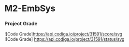 # M2-EmbSys
### Project Grade 
![Code Grade]https://api.codiga.io/project/31591/score/svg                        
![Code Grade] https://api.codiga.io/project/31591/status/svg
